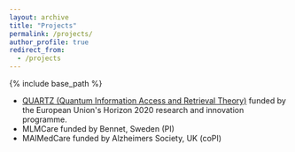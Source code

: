 ```yaml
---
layout: archive
title: "Projects"
permalink: /projects/
author_profile: true
redirect_from:
  - /projects
---
```


{% include base_path %}


* [QUARTZ (Quantum Information Access and Retrieval Theory)](https://www.quartz-itn.eu/about) funded by the European Union's Horizon 2020 research and innovation programme.
* MLMCare funded by Bennet, Sweden (PI)
* MAIMedCare funded by Alzheimers Society, UK (coPI)
  
